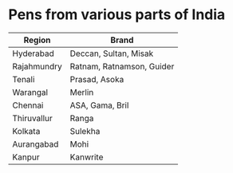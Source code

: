# Pens from various parts of India
| Region            | Brand                       |
| ----------------- | --------------------------- |
| Hyderabad         | Deccan, Sultan, Misak       |
| Rajahmundry       | Ratnam, Ratnamson, Guider   |
| Tenali            | Prasad, Asoka               |
| Warangal          | Merlin                      |
| Chennai           | ASA, Gama, Bril             |
| Thiruvallur       | Ranga                       |
| Kolkata           | Sulekha                     |
| Aurangabad        | Mohi                        |
| Kanpur            | Kanwrite                    |
